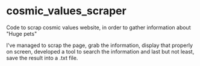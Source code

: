 # cosmic_values_scraper
Code to scrap cosmic values website, in order to gather information about "Huge pets" 

I've managed to scrap the page, grab the information, display that properly on screen, developed a tool to search the information and last but not least, save the result into a .txt file.
